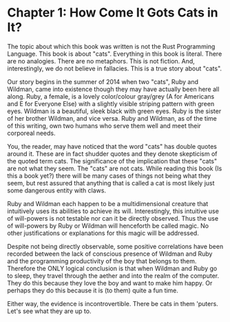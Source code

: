 # Chapter 1: How Come It Gots Cats in It?

The topic about which this book was written is not the Rust Programming Language. This book is about "cats". Everything in this book is literal. There are no analogies. There are no metaphors. This is not fiction. And, interestingly, we do not believe in fallacies. This is a true story about "cats".

Our story begins in the summer of 2014 when two "cats", Ruby and Wildman, came into existence though they may have actually been here all along. Ruby, a female, is a lovely color/colour gray/grey (A for Americans and E for Everyone Else) with a slightly visible striping pattern with green eyes. Wildman is a beautiful, sleek black with green eyes. Ruby is the sister of her brother Wildman, and vice versa. Ruby and Wildman, as of the time of this writing, own two humans who serve them well and meet their corporeal needs.

You, the reader, may have noticed that the word "cats" has double quotes around it. These are in fact shudder quotes and they denote skepticism of the quoted term cats. The significance of the implication that these "cats" are not what they seem. The "cats" are not cats. While reading this book (Is this a book yet?) there will be many cases of things not being what they seem, but rest assured that anything that is called a cat is most likely just some dangerous entity with claws.

Ruby and Wildman each happen to be a multidimensional creature that intuitively uses its abilities to achieve its will. Interestingly, this intuitive use of will-powers is not testable nor can it be directly observed. Thus the use of will-powers by Ruby or Wildman will henceforth be called magic. No other justifications or explanations for this magic will be addressed.

Despite not being directly observable, some positive correlations have been recorded between the lack of conscious presence of Wildman and Ruby and the programming productivity of the boy that belongs to them. Therefore the ONLY logical conclusion is that when Wildman and Ruby go to sleep, they travel through the aether and into the realm of the computer. They do this because they love the boy and want to make him happy. Or perhaps they do this because it is (to them) quite a fun time.

Either way, the evidence is incontrovertible. There be cats in them 'puters. Let's see what they are up to.

